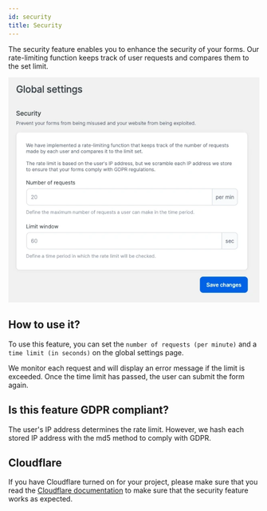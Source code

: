 ```yaml
---
id: security
title: Security
---
```


The security feature enables you to enhance the security of your forms. Our rate-limiting function keeps track of user requests and compares them to the set limit.

![Security screen](/img/forms/security.webp)

## How to use it?

To use this feature, you can set the `number of requests (per minute)` and a `time limit (in seconds)` on the global settings page.

We monitor each request and will display an error message if the limit is exceeded. Once the time limit has passed, the user can submit the form again.

## Is this feature GDPR compliant?

The user's IP address determines the rate limit. However, we hash each stored IP address with the md5 method to comply with GDPR.

## Cloudflare

If you have Cloudflare turned on for your project, please make sure that you read the [Cloudflare documentation](cloudflare) to make sure that the security feature works as expected.
